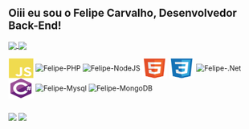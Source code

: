 ## Oiii eu sou o Felipe Carvalho, Desenvolvedor Back-End!

<a href="https://github.com/FelipeOropeza">
  <img height=200 align="center" src="https://github-readme-stats.vercel.app/api?username=FelipeOropeza&theme=dark#gh-dark-mode-only" />
</a>
<a href="https://github.com/FelipeOropeza">
  <img height=200 align="center" src="https://github-readme-stats.vercel.app/api/top-langs?username=FelipeOropeza&layout=compact&langs_count=8&card_width=320&theme=dark#gh-dark-mode-only" />
</a>
<br>
<div style="display: inline_block"><br>
  <img align="center" alt="Felipe-Js" height="40" width="50" src="https://raw.githubusercontent.com/devicons/devicon/master/icons/javascript/javascript-plain.svg">
  <img align="center" alt="Felipe-PHP" height="40" width="50" src="https://cdn.jsdelivr.net/gh/devicons/devicon@latest/icons/php/php-original.svg" />
  <img align="center" alt="Felipe-NodeJS" height="40" width="50" src="https://cdn.jsdelivr.net/gh/devicons/devicon@latest/icons/nodejs/nodejs-original-wordmark.svg" />
  <img align="center" alt="Felipe-HTML" height="40" width="50" src="https://raw.githubusercontent.com/devicons/devicon/master/icons/html5/html5-original.svg">
  <img align="center" alt="Felipe-CSS" height="40" width="50" src="https://raw.githubusercontent.com/devicons/devicon/master/icons/css3/css3-original.svg">
  <img align="center" alt="Felipe-.Net" height="40" width="50" src="https://cdn.jsdelivr.net/gh/devicons/devicon@latest/icons/dot-net/dot-net-original.svg" />
  <img align="center" alt="Felipe-Csharp" height="40" width="50" src="https://raw.githubusercontent.com/devicons/devicon/master/icons/csharp/csharp-original.svg">
  <img align="center" alt="Felipe-Mysql" height="40" width="50" src="https://cdn.jsdelivr.net/gh/devicons/devicon@latest/icons/mysql/mysql-original.svg" />
  <img align="center" alt="Felipe-MongoDB" height="40" width="50" src="https://cdn.jsdelivr.net/gh/devicons/devicon@latest/icons/mongodb/mongodb-original-wordmark.svg" />
</div>
  
  ##
 
<div> 
  <a href = "mailto:felipe2006.co@gmail.com"><img src="https://img.shields.io/badge/-Gmail-%23333?style=for-the-badge&logo=gmail&logoColor=white" target="_blank"></a>
  <a href="https://www.linkedin.com/in/felipeoropeza/" target="_blank"><img src="https://img.shields.io/badge/-LinkedIn-%230077B5?style=for-the-badge&logo=linkedin&logoColor=white" target="_blank"></a> 
  
</div>

